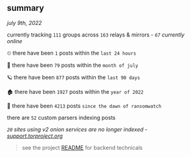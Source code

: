 
## summary
_july 9th, 2022_

currently tracking `111` groups across `163` relays & mirrors - _`67` currently online_

⏲ there have been `1` posts within the `last 24 hours`

🦈 there have been `79` posts within the `month of july`

🪐 there have been `877` posts within the `last 90 days`

🏚 there have been `1927` posts within the `year of 2022`

🦕 there have been `4213` posts `since the dawn of ransomwatch`

there are `52` custom parsers indexing posts

_`20` sites using v2 onion services are no longer indexed - [support.torproject.org](https://support.torproject.org/onionservices/v2-deprecation/)_

> see the project [README](https://github.com/joshhighet/ransomwatch#ransomwatch--) for backend technicals
